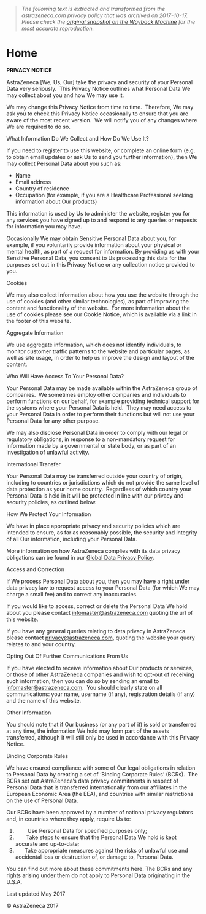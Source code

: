 > *The following text is extracted and transformed from the astrazeneca.com privacy policy that was archived on 2017-10-17. Please check the [original snapshot on the Wayback Machine](https://web.archive.org/web/20171017015703id_/https%3A//www.astrazenecaprivacynotice.com/home.html) for the most accurate reproduction.*

# Home

**PRIVACY NOTICE**

AstraZeneca [We, Us, Our] take the privacy and security of your Personal Data very seriously.  This Privacy Notice outlines what Personal Data We may collect about you and how We may use it.

We may change this Privacy Notice from time to time.  Therefore, We may ask you to check this Privacy Notice occasionally to ensure that you are aware of the most recent version.  We will notify you of any changes where We are required to do so.

What Information Do We Collect and How Do We Use It?

If you need to register to use this website, or complete an online form (e.g. to obtain email updates or ask Us to send you further information), then We may collect Personal Data about you such as:

  * Name
  * Email address
  * Country of residence
  * Occupation (for example, if you are a Healthcare Professional seeking information about Our products)



This information is used by Us to administer the website, register you for any services you have signed up to and respond to any queries or requests for information you may have.

Occasionally We may obtain Sensitive Personal Data about you, for example, if you voluntarily provide information about your physical or mental health, as part of a request for information. By providing us with your Sensitive Personal Data, you consent to Us processing this data for the purposes set out in this Privacy Notice or any collection notice provided to you.

Cookies

We may also collect information about how you use the website through the use of cookies (and other similar technologies), as part of improving the content and functionality of the website.  For more information about the use of cookies please see our Cookie Notice, which is available via a link in the footer of this website.

Aggregate Information

We use aggregate information, which does not identify individuals, to monitor customer traffic patterns to the website and particular pages, as well as site usage, in order to help us improve the design and layout of the content.

Who Will Have Access To Your Personal Data?

Your Personal Data may be made available within the AstraZeneca group of companies.  We sometimes employ other companies and individuals to perform functions on our behalf, for example providing technical support for the systems where your Personal Data is held.  They may need access to your Personal Data in order to perform their functions but will not use your Personal Data for any other purpose.

We may also disclose Personal Data in order to comply with our legal or regulatory obligations, in response to a non-mandatory request for information made by a governmental or state body, or as part of an investigation of unlawful activity.

International Transfer

Your Personal Data may be transferred outside your country of origin, including to countries or jurisdictions which do not provide the same level of data protection as your home country.  Regardless of which country your Personal Data is held in it will be protected in line with our privacy and security policies, as outlined below. 

How We Protect Your Information

We have in place appropriate privacy and security policies which are intended to ensure, as far as reasonably possible, the security and integrity of all Our information, including your Personal Data.

More information on how AstraZeneca complies with its data privacy obligations can be found in our [Global Data Privacy Policy](https://www.astrazeneca.com/content/dam/az/PDF/Data_Privacy_Policy_v30.pdf).

Access and Correction

If We process Personal Data about you, then you may have a right under data privacy law to request access to your Personal Data (for which We may charge a small fee) and to correct any inaccuracies.

If you would like to access, correct or delete the Personal Data We hold about you please contact [infomaster@astrazeneca.com](mailto:infomaster@astrazeneca.com) quoting the url of this website.

If you have any general queries relating to data privacy in AstraZeneca please contact [privacy@astrazeneca.com](mailto:privacy@astrazeneca.com), quoting the website your query relates to and your country.

Opting Out Of Further Communications From Us

If you have elected to receive information about Our products or services, or those of other AstraZeneca companies and wish to opt-out of receiving such information, then you can do so by sending an email to [infomaster@astrazeneca.com](mailto:infomaster@astrazeneca.com).  You should clearly state on all communications: your name, username (if any), registration details (if any) and the name of this website.

Other Information

You should note that if Our business (or any part of it) is sold or transferred at any time, the information We hold may form part of the assets transferred, although it will still only be used in accordance with this Privacy Notice.

Binding Corporate Rules

We have ensured compliance with some of Our legal obligations in relation to Personal Data by creating a set of ‘Binding Corporate Rules’ (BCRs).  The BCRs set out AstraZeneca’s data privacy commitments in respect of Personal Data that is transferred internationally from our affiliates in the European Economic Area (the EEA), and countries with similar restrictions on the use of Personal Data.

Our BCRs have been approved by a number of national privacy regulators and, in countries where they apply, require Us to:

  1.         Use Personal Data for specified purposes only;
  2.        Take steps to ensure that the Personal Data We hold is kept accurate and up-to-date;
  3.       Take appropriate measures against the risks of unlawful use and accidental loss or destruction of, or damage to, Personal Data.



You can find out more about these commitments here. The BCRs and any rights arising under them do not apply to Personal Data originating in the U.S.A.

Last updated May 2017

© AstraZeneca 2017
